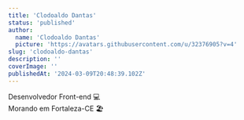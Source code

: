```yaml
---
title: 'Clodoaldo Dantas'
status: 'published'
author:
  name: 'Clodoaldo Dantas'
  picture: 'https://avatars.githubusercontent.com/u/32376905?v=4'
slug: 'clodoaldo-dantas'
description: ''
coverImage: ''
publishedAt: '2024-03-09T20:48:39.102Z'
---
```


Desenvolvedor Front-end 💻\
Morando em Fortaleza-CE 🏖️